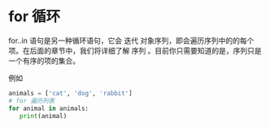 # for 循环

for..in 语句是另一种循环语句，它会 迭代 对象序列，即会遍历序列中的的每个项。在后面的章节中，我们将详细了解 序列 。目前你只需要知道的是，序列只是一个有序的项的集合。

 例如

 ```python
 animals = ['cat', 'dog', 'rabbit']
 # for 遍历列表
 for animal in animals:
    print(animal)
 ```
